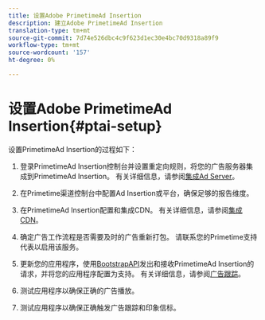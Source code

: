 ```yaml
---
title: 设置Adobe PrimetimeAd Insertion
description: 建立Adobe PrimetimeAd Insertion
translation-type: tm+mt
source-git-commit: 7d74e526dbc4c9f623d1ec30e4bc70d9318a89f9
workflow-type: tm+mt
source-wordcount: '157'
ht-degree: 0%

---
```



# 设置Adobe PrimetimeAd Insertion{#ptai-setup}

设置PrimetimeAd Insertion的过程如下：

1. 登录PrimetimeAd Insertion控制台并设置重定向规则，将您的广告服务器集成到PrimetimeAd Insertion。 有关详细信息，请参阅[集成Ad Server](integrate-ad-server.md)。

1. 在Primetime渠道控制台中配置Ad Insertion或平台，确保足够的报告维度。

1. 在PrimetimeAd Insertion配置和集成CDN。 有关详细信息，请参阅[集成CDN](integrate-cdn.md)。

1. 确定广告工作流程是否需要及时的广告重新打包。 请联系您的Primetime支持代表以启用该服务。

1. 更新您的应用程序，使用[BootstrapAPI](/help/dynamic-ad-insertion/msapi-topics/ms-getting-started/ms-api-query-params.md)发出和接收PrimetimeAd Insertion的请求，并将您的应用程序配置为支持。 有关详细信息，请参阅[广告跟踪](set-up-ad-tracking.md)。

1. 测试应用程序以确保正确的广告播放。<!-- using the [Debugging tools](troubleshoot-and-debug.md).-->

1. 测试应用程序以确保正确触发广告跟踪和印象信标。<!-- using the [Reporting](reporting-and-billing.md).-->
